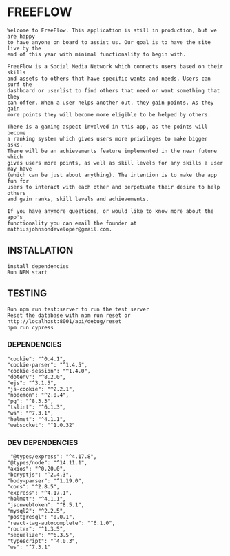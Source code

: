 # FREEFLOW

	Welcome to FreeFlow. This application is still in production, but we are happy  
	to have anyone on board to assist us. Our goal is to have the site live by the  
	end of this year with minimal functionality to begin with.

	FreeFlow is a Social Media Network which connects users based on their skills  
	and assets to others that have specific wants and needs. Users can surf the  
	dashboard or userlist to find others that need or want something that they  
	can offer. When a user helps another out, they gain points. As they gain  
	more points they will become more eligible to be helped by others.

	There is a gaming aspect involved in this app, as the points will become  
	a ranking system which gives users more privileges to make bigger asks.  
	There will be an achievements feature implemented in the near future which  
	gives users more points, as well as skill levels for any skills a user may have  
	(which can be just about anything). The intention is to make the app fun for  
	users to interact with each other and perpetuate their desire to help others  
	and gain ranks, skill levels and achievements.

	If you have anymore questions, or would like to know more about the app's  
	functionality you can email the founder at mathiusjohnsondeveloper@gmail.com.

## INSTALLATION

	install dependencies
	Run NPM start

## TESTING
    
    Run npm run test:server to run the test server
    Reset the database with npm run reset or http://localhost:8001/api/debug/reset
    npm run cypress 

### DEPENDENCIES

    "cookie": "^0.4.1",
    "cookie-parser": "^1.4.5",
    "cookie-session": "^1.4.0",
    "dotenv": "^8.2.0",
    "ejs": "^3.1.5",
    "js-cookie": "^2.2.1",
    "nodemon": "^2.0.4",
    "pg": "^8.3.3",
    "tslint": "^6.1.3",
    "ws": "^7.3.1",
    "helmet": "^4.1.1",
    "websocket": "^1.0.32"
    
 ### DEV DEPENDENCIES
     "@types/express": "^4.17.8",
    "@types/node": "^14.11.1",
    "axios": "^0.20.0",
    "bcryptjs": "^2.4.3",
    "body-parser": "^1.19.0",
    "cors": "^2.8.5",
    "express": "^4.17.1",
    "helmet": "^4.1.1",
    "jsonwebtoken": "^8.5.1",
    "mysql2": "^2.2.5",
    "postgresql": "0.0.1",
    "react-tag-autocomplete": "^6.1.0",
    "router": "^1.3.5",
    "sequelize": "^6.3.5",
    "typescript": "^4.0.3",
    "ws": "^7.3.1"

